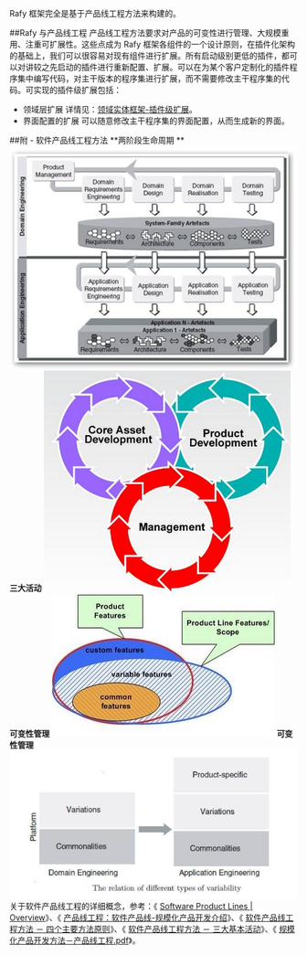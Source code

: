 Rafy 框架完全是基于产品线工程方法来构建的。  

##Rafy 与产品线工程
产品线工程方法要求对产品的可变性进行管理、大规模重用、注重可扩展性。这些点成为 Rafy 框架各组件的一个设计原则，在插件化架构的基础上，我们可以很容易对现有组件进行扩展。所有启动级别更低的插件，都可以对讲较之先启动的插件进行重新配置、扩展。可以在为某个客户定制化的插件程序集中编写代码，对主干版本的程序集进行扩展，而不需要修改主干程序集的代码。可实现的插件级扩展包括：
 - 领域层扩展 
     详情见：[领域实体框架-插件级扩展](../领域实体框架\插件级扩展.html)。
 - 界面配置的扩展 
     可以随意修改主干程序集的界面配置，从而生成新的界面。

##附 - 软件产品线工程方法
**两阶段生命周期 **
![](../../images/SPL_2LifeCycle.png)
**三大活动**
![](../../images/SPL_3Activities.png)  
**可变性管理**
![](../../images/SPL_Variables1.png)
**可变性管理**
![](../../images/SPL_Variables2.png)
关于软件产品线工程的详细概念，参考：《
[Software Product Lines | Overview](http://www.sei.cmu.edu/productlines/)》、《
[产品线工程：软件产品线-规模化产品开发介绍](http://www.cnblogs.com/zhoujg/archive/2011/01/13/1934524.html)》、《
[软件产品线工程方法 － 四个主要方法原则](http://www.cnblogs.com/zhoujg/archive/2009/09/27/1575302.html)》、《
[软件产品线工程方法 － 三大基本活动](http://www.cnblogs.com/zhoujg/archive/2009/10/18/1585394.html)》、《
[规模化产品开发方法－产品线工程.pdf](http://www.cnblogs.com/zhoujg/archive/2010/02/24/1672327.html)》。
